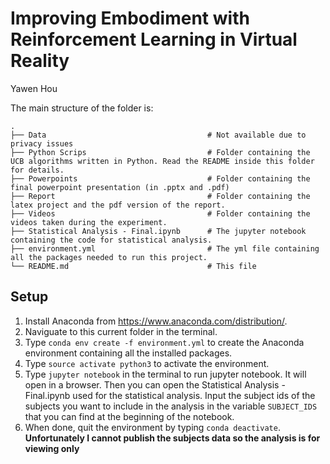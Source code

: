 # Improving Embodiment with Reinforcement Learning in Virtual Reality

Yawen Hou


The main structure of the folder is:
```
.   
├── Data                                    # Not available due to privacy issues
├── Python Scrips                           # Folder containing the UCB algorithms written in Python. Read the README inside this folder for details.
├── Powerpoints                             # Folder containing the final powerpoint presentation (in .pptx and .pdf)
├── Report                                  # Folder containing the latex project and the pdf version of the report.
├── Videos                                  # Folder containing the videos taken during the experiment.
├── Statistical Analysis - Final.ipynb      # The jupyter notebook containing the code for statistical analysis.
├── environment.yml                         # The yml file containing all the packages needed to run this project.       
└── README.md                               # This file
```

## Setup
1. Install Anaconda from https://www.anaconda.com/distribution/.
2. Naviguate to this current folder in the terminal.
3. Type ```conda env create -f environment.yml``` to create the Anaconda environment containing all the installed packages. 
4. Type ```source activate python3``` to activate the environment.
5. Type ```jupyter notebook``` in the terminal to run jupyter notebook. It will open in a browser. Then you can open the Statistical Analysis - Final.ipynb used for the statistical analysis. Input the subject ids of the subjects you want to include in the analysis in the variable ```SUBJECT_IDS``` that you can find at the beginning of the notebook.
6. When done, quit the environment by typing ```conda deactivate```. **Unfortunately I cannot publish the subjects data so the analysis is for viewing only** 
